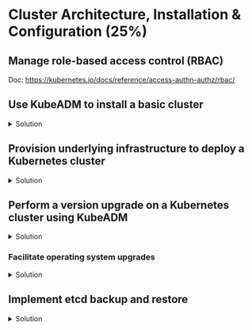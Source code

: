 # Cluster Architecture, Installation & Configuration (25%)

## Manage role-based access control (RBAC)

Doc: https://kubernetes.io/docs/reference/access-authn-authz/rbac/

## Use KubeADM to install a basic cluster

<details><summary>Solution</summary>
<p>

If you don't have cluster nodes yet, check the terraform deployment from below: [Provision underlying infrastructure to deploy a Kubernetes cluster](https://github.com/alijahnas/CKA-practice-exercises/blob/master/cluster-architecture-installation-configuration.md#provision-underlying-infrastructure-to-deploy-a-kubernetes-cluster)

Installation from [scratch](https://github.com/kelseyhightower/kubernetes-the-hard-way/) is too time consuming. We will be using KubeADM (v1.20) to install the Kubernetes cluster.

### Install container runtime

<details><summary>Solution</summary>
<p>

Doc: https://kubernetes.io/docs/setup/production-environment/container-runtimes/

Do this on all three nodes:

```bash
# containerd preinstall configuration
cat <<EOF | sudo tee /etc/modules-load.d/containerd.conf
overlay
br_netfilter
EOF

sudo modprobe overlay
sudo modprobe br_netfilter

# Setup required sysctl params, these persist across reboots.
cat <<EOF | sudo tee /etc/sysctl.d/99-kubernetes-cri.conf
net.bridge.bridge-nf-call-iptables  = 1
net.ipv4.ip_forward                 = 1
net.bridge.bridge-nf-call-ip6tables = 1
EOF

# Apply sysctl params without reboot
sudo sysctl --system

# Install containerd
## Set up the repository
### Install packages to allow apt to use a repository over HTTPS
sudo apt-get update
sudo apt-get install -y \
    apt-transport-https \
    ca-certificates \
    curl \
    gnupg \
    lsb-release

## Add Docker’s official GPG key
curl -fsSL https://download.docker.com/linux/ubuntu/gpg | sudo gpg --dearmor -o /usr/share/keyrings/docker-archive-keyring.gpg

## Add Docker apt repository.
echo \
  "deb [arch=amd64 signed-by=/usr/share/keyrings/docker-archive-keyring.gpg] https://download.docker.com/linux/ubuntu \
  $(lsb_release -cs) stable" | sudo tee /etc/apt/sources.list.d/docker.list > /dev/null

## Install packages
sudo apt-get update
sudo apt-get install -y \
  containerd.io

# Configure containerd
sudo mkdir -p /etc/containerd
containerd config default | sudo tee /etc/containerd/config.toml

# Restart containerd
sudo systemctl restart containerd
```

</p>
</details>

### Install kubeadm, kubelet and kubectl

<details><summary>Solution</summary>
<p>

Doc: https://kubernetes.io/docs/setup/production-environment/tools/kubeadm/install-kubeadm/

Do this on all three nodes:

```bash
sudo apt-get update
sudo apt-get install -y apt-transport-https ca-certificates curl
sudo curl -fsSLo /usr/share/keyrings/kubernetes-archive-keyring.gpg https://packages.cloud.google.com/apt/doc/apt-key.gpg
echo "deb [signed-by=/usr/share/keyrings/kubernetes-archive-keyring.gpg] https://apt.kubernetes.io/ kubernetes-xenial main" | sudo tee /etc/apt/sources.list.d/kubernetes.list
sudo apt-get update
sudo apt-get install -y kubelet=1.20.7-00 kubeadm=1.20.7-00 kubectl=1.20.7-00
sudo apt-mark hold kubelet kubeadm kubectl
```

</p>
</details>

### Create a cluster with KubeADM

<details><summary>Solution</summary>
<p>

Doc: https://kubernetes.io/docs/setup/production-environment/tools/kubeadm/create-cluster-kubeadm/

Make sure the nodes have different hostnames.

On controlplane node:
```bash
sudo kubeadm init --pod-network-cidr=10.244.0.0/16 --cri-socket unix:///run/containerd/containerd.sock
```

Run the output of the init command on worker nodes:
```bash
sudo kubeadm join 172.16.1.11:6443 --token h8vno9.7eroqaei7v1isdpn \
    --discovery-token-ca-cert-hash sha256:44f1def2a041f116bc024f7e57cdc0cdcc8d8f36f0b942bdd27c7f864f645407 --cri-socket unix:///run/containerd/containerd.sock
```

On master node again:
```bash
# Configure kubectl access
mkdir -p $HOME/.kube
sudo cp -i /etc/kubernetes/admin.conf $HOME/.kube/config
sudo chown $(id -u):$(id -g) $HOME/.kube/config

# Deploy Flannel as a network plugin
kubectl apply -f https://raw.githubusercontent.com/coreos/flannel/master/Documentation/kube-flannel.yml
```

</p>
</details>

### Check that your nodes are running and ready

<details><summary>Solution</summary>
<p>

```bash
kubectl get nodes
NAME               STATUS   ROLES                  AGE     VERSION
k8s-controlplane   Ready    control-plane,master   2m35s   v1.20.7
k8s-node-1         Ready    <none>                 2m7s    v1.20.7
k8s-node-2         Ready    <none>                 117s    v1.20.7
```

</p>
</details>

</p>
</details>

## Provision underlying infrastructure to deploy a Kubernetes cluster

<details><summary>Solution</summary>
<p>

You can use any cloud provider (AWS, Azure, GCP, OpenStack, etc.) and multiple tools to provision nodes for your Kubernetes cluster.

We will deploy a three node cluster, with one master node and two worker nodes.

Three Libvirt/KVM nodes (or any cloud provider you are using):
- k8s-controlplane: 2 vCPUs, 4GB RAM, 40GB Disk, 172.16.1.11/24
- k8s-node-1: 2 vCPUs, 2GB RAM, 40GB Disk, 172.16.1.21/24
- k8s-node-2: 2 vCPUs, 2GB RAM, 40GB Disk, 172.16.1.22/24

OS description:

```bash
$ lsb_release -a
No LSB modules are available.
Distributor ID:	Ubuntu
Description:	Ubuntu 20.04.4 LTS
Release:	    20.04
Codename:	    focal
```

We will use a local libvirt/KVM baremetal node with terraform (v0.15.3) to provision the three node cluster described above.

```bash
mkdir terraform
cd terraform
wget https://raw.githubusercontent.com/alijahnas/CKA-practice-exercises/master/terraform/cluster-infra.tf
terraform init
terraform plan
terraform apply
```
w
</p>
</details>

## Perform a version upgrade on a Kubernetes cluster using KubeADM

<details><summary>Solution</summary>
<p>

Doc: https://kubernetes.io/docs/tasks/administer-cluster/kubeadm/kubeadm-upgrade/

After installing Kubernetes v1.20 here: [install](https://github.com/alijahnas/CKA-practice-exercises/blob/master/cluster-architecture-installation-configuration.md#use-kubeadm-to-install-a-basic-cluster)

We will now upgrade the cluster to v1.21.

On controlplane node:

```bash
# Upgrade kubeadm
sudo apt-mark unhold kubeadm
sudo apt-get update && sudo apt-get install -y kubeadm=1.21.1-00
sudo apt-mark hold kubeadm

# Upgrade controlplane node
kubectl drain k8s-controlplane --ignore-daemonsets
sudo kubeadm upgrade plan
sudo kubeadm upgrade apply v1.21.1

# Update Flannel
kubectl apply -f https://raw.githubusercontent.com/coreos/flannel/master/Documentation/kube-flannel.yml

# Upgrade kubelet and kubectl
sudo apt-mark unhold kubelet kubectl
sudo apt-get update && sudo apt-get install -y kubelet=1.21.1-00 kubectl=1.21.1-00
sudo apt-mark hold kubelet kubectl
sudo systemctl daemon-reload
sudo systemctl restart kubelet

# Make master node reschedulable
kubectl uncordon k8s-controlplane
```

On worker nodes:

```bash
# Upgrade kubeadm
sudo apt-mark unhold kubeadm
sudo apt-get update && sudo apt-get install -y kubeadm=1.21.1-00
sudo apt-mark hold kubeadm

# Upgrade worker node
kubectl drain k8s-node-1 --ignore-daemonsets
sudo kubeadm upgrade node

# Upgrade kubelet and kubectl
sudo apt-mark unhold kubelet kubectl
sudo apt-get update && sudo apt-get install -y kubelet=1.21.1-00 kubectl=1.21.1-00
sudo apt-mark hold kubelet kubectl
sudo systemctl daemon-reload
sudo systemctl restart kubelet

# Make worker node reschedulable
kubectl uncordon k8s-node-1
```

Verify that the nodes are upgraded to v1.21:

```bash
kubectl get nodes
NAME               STATUS   ROLES                  AGE   VERSION
k8s-controlplane   Ready    control-plane,master   21m   v1.21.1
k8s-node-1         Ready    <none>                 21m   v1.21.1
k8s-node-2         Ready    <none>                 21m   v1.21.1
```

</p>
</details>

### Facilitate operating system upgrades

<details><summary>Solution</summary>
<p>

When having a one master node in you cluster, you cannot upgrade the OS system (with reboot) without loosing temporarily access to your cluster.

Here we will upgrade our worker nodes:

```bash
# Hold kubernetes from upgrading
sudo apt-mark hold kubeadm kubelet kubectl

# Upgrade node
kubectl drain k8s-node-1 --ignore-daemonsets
sudo apt update && sudo apt upgrade -y # Be careful about container runtime (e.g., docker) upgrade.

# Reboot node if necessary
sudo reboot

# Make worker node reschedulable
kubectl uncordon k8s-node-1
```

</p>
</details>

## Implement etcd backup and restore

<details><summary>Solution</summary>
<p>

### Backup etcd cluster

<details><summary>Solution</summary>
<p>

Doc: https://kubernetes.io/docs/tasks/administer-cluster/configure-upgrade-etcd/#backing-up-an-etcd-cluster

Check the version of your etcd cluster depending on how you installed it.

```bash
kubectl exec -it -n kube-system etcd-k8s-controlplane -- etcd --version
etcd Version: 3.4.13
Git SHA: ae9734ed2
Go Version: go1.12.17
Go OS/Arch: linux/amd64
```

```bash
# Download etcd client
wget https://github.com/etcd-io/etcd/releases/download/v3.4.13/etcd-v3.4.13-linux-amd64.tar.gz
tar xzvf etcd-v3.4.13-linux-amd64.tar.gz
sudo mv etcd-v3.4.13-linux-amd64/etcdctl /usr/local/bin

# save etcd snapshot
sudo ETCDCTL_API=3 etcdctl snapshot save --endpoints 172.16.1.11:2379 snapshot.db --cacert /etc/kubernetes/pki/etcd/server.crt --cert /etc/kubernetes/pki/etcd/ca.crt --key /etc/kubernetes/pki/etcd/ca.key

# View the snapshot
ETCDCTL_API=3 sudo etcdctl --write-out=table snapshot status snapshot.db 
+----------+----------+------------+------------+
|   HASH   | REVISION | TOTAL KEYS | TOTAL SIZE |
+----------+----------+------------+------------+
| 4056f9fc |    18821 |        809 |     4.1 MB |
+----------+----------+------------+------------+
```

</p>
</details>

### Restore an etcd cluster from a snapshot

<details><summary>Solution</summary>
<p>

Doc: https://kubernetes.io/docs/tasks/administer-cluster/configure-upgrade-etcd/#backing-up-an-etcd-cluster

</p>
</details>

</p>
</details>

